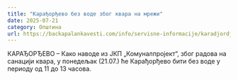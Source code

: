 ```yaml
---
title: "Карађорђево без воде због квара на мрежи"
date: 2025-07-21
category: Општина
url: https://backapalankavesti.com/info/servisne-informacije/karadjordjevo-bez-vode-zbog-kvara-na-mrezi-21/
---
```


КАРАЂОРЂЕВО – Како наводе из ЈКП „Комуналпројект“, због радова на санацији квара, у понедељак (21.07.) ће Карађорђево бити без воде у периоду од 11 до 13 часова.
